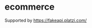 # ecommerce

Supported by <a href="https://fakeapi.platzi.com/" target="_blank">https://fakeapi.platzi.com/</a>
